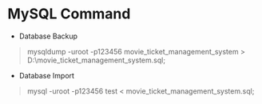 # MySQL Command #
- Database Backup
> mysqldump -uroot -p123456 movie_ticket_management_system > D:\movie_ticket_management_system.sql;

- Database Import
> mysql -uroot -p123456 test < movie_ticket_management_system.sql;